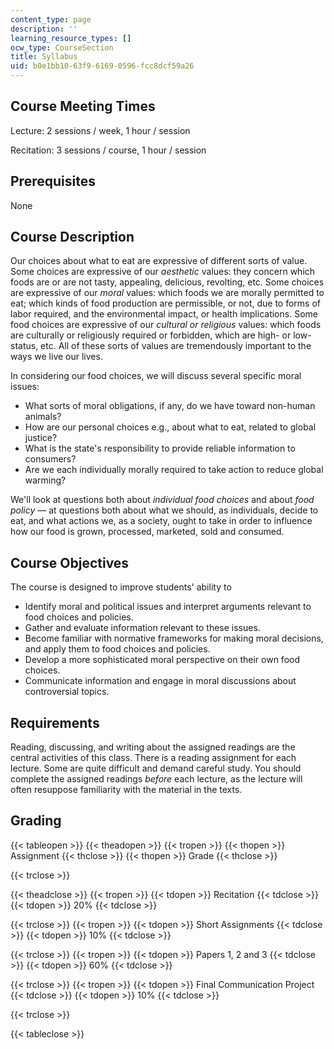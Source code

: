```yaml
---
content_type: page
description: ''
learning_resource_types: []
ocw_type: CourseSection
title: Syllabus
uid: b0e1bb10-63f9-6169-0596-fcc8dcf59a26
---
```


Course Meeting Times
--------------------

Lecture: 2 sessions / week, 1 hour / session

Recitation: 3 sessions / course, 1 hour / session 

Prerequisites
-------------

None

Course Description
------------------

Our choices about what to eat are expressive of different sorts of value. Some choices are expressive of our _aesthetic_ values: they concern which foods are or are not tasty, appealing, delicious, revolting, etc. Some choices are expressive of our _moral_ values: which foods we are morally permitted to eat; which kinds of food production are permissible, or not, due to forms of labor required, and the environmental impact, or health implications. Some food choices are expressive of our _cultural or religious_ values: which foods are culturally or religiously required or forbidden, which are high- or low-status, etc. All of these sorts of values are tremendously important to the ways we live our lives.

In considering our food choices, we will discuss several specific moral issues:

*   What sorts of moral obligations, if any, do we have toward non-human animals?
*   How are our personal choices e.g., about what to eat, related to global justice?
*   What is the state's responsibility to provide reliable information to consumers?
*   Are we each individually morally required to take action to reduce global warming?

We'll look at questions both about _individual food choices_ and about _food policy_ — at questions both about what we should, as individuals, decide to eat, and what actions we, as a society, ought to take in order to influence how our food is grown, processed, marketed, sold and consumed.

Course Objectives
-----------------

The course is designed to improve students' ability to

*   Identify moral and political issues and interpret arguments relevant to food choices and policies.
*   Gather and evaluate information relevant to these issues.
*   Become familiar with normative frameworks for making moral decisions, and apply them to food choices and policies.
*   Develop a more sophisticated moral perspective on their own food choices.
*   Communicate information and engage in moral discussions about controversial topics.

Requirements
------------

Reading, discussing, and writing about the assigned readings are the central activities of this class. There is a reading assignment for each lecture. Some are quite difficult and demand careful study. You should complete the assigned readings _before_ each lecture, as the lecture will often resuppose familiarity with the material in the texts.

Grading
-------

{{< tableopen >}}
{{< theadopen >}}
{{< tropen >}}
{{< thopen >}}
Assignment
{{< thclose >}}
{{< thopen >}}
Grade
{{< thclose >}}

{{< trclose >}}

{{< theadclose >}}
{{< tropen >}}
{{< tdopen >}}
Recitation
{{< tdclose >}}
{{< tdopen >}}
20%
{{< tdclose >}}

{{< trclose >}}
{{< tropen >}}
{{< tdopen >}}
Short Assignments
{{< tdclose >}}
{{< tdopen >}}
10%
{{< tdclose >}}

{{< trclose >}}
{{< tropen >}}
{{< tdopen >}}
Papers 1, 2 and 3
{{< tdclose >}}
{{< tdopen >}}
60%
{{< tdclose >}}

{{< trclose >}}
{{< tropen >}}
{{< tdopen >}}
Final Communication Project
{{< tdclose >}}
{{< tdopen >}}
10%
{{< tdclose >}}

{{< trclose >}}

{{< tableclose >}}